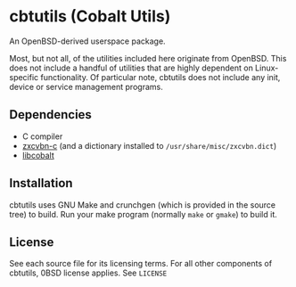 # cbtutils (Cobalt Utils)

An OpenBSD-derived userspace package.

Most, but not all, of the utilities included here originate from OpenBSD. This does not include a handful of utilities that are highly dependent on Linux-specific functionality. Of particular note, cbtutils does not include any init, device or service management programs.

## Dependencies
* C compiler
* [zxcvbn-c](https://github.com/tsyrogit/zxcvbn-c) (and a dictionary installed to `/usr/share/misc/zxcvbn.dict`)
* [libcobalt](https://github.com/CobaltBSD/libcobalt)

## Installation
cbtutils uses GNU Make and crunchgen (which is provided in the source tree) to build. Run your make program (normally `make` or `gmake`) to build it.

## License
See each source file for its licensing terms. For all other components of cbtutils, 0BSD license applies. See `LICENSE`

